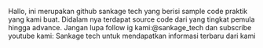 Hallo, ini merupakan github sankage tech yang berisi
sample code praktik yang kami buat.
Didalam nya terdapat source code dari yang tingkat pemula
hingga advance.
Jangan lupa follow ig kami:@sankage_tech
dan subscribe youtube kami: Sankage tech
untuk mendapatkan informasi terbaru dari kami
